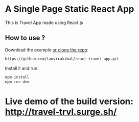 # A Single Page Static React App

This  is Travel App made using React.js

## How to use ?

Download the example [or clone the repo](https://github.com/mui-org/material-ui):

```sh
https://github.com/tanvirakibul/react-travel-app.git
```

Install it and run:

```sh
npm install
npm run dev
```

# Live demo of the build version: http://travel-trvl.surge.sh/
